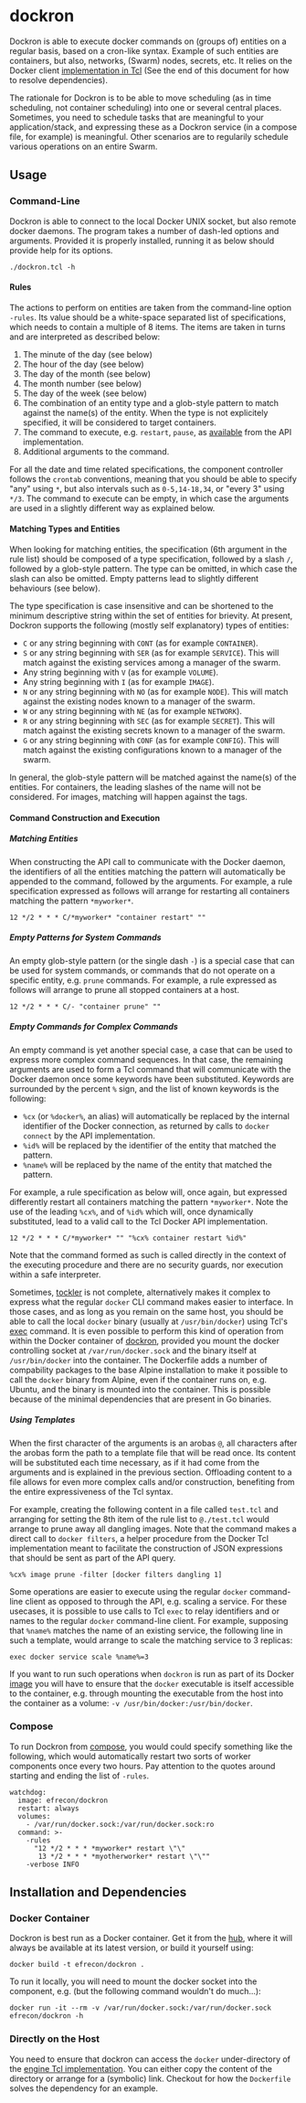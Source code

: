 # dockron

Dockron is able to execute docker commands on (groups of) entities on a regular
basis, based on a cron-like syntax.  Example of such entities are containers,
but also, networks, (Swarm) nodes, secrets, etc. It relies on the Docker client
[implementation in Tcl][1] (See the end of this document for how to resolve
dependencies).

  [1]: <https://github.com/efrecon/tockler> "Engine API in Tcl"

The rationale for Dockron is to be able to move scheduling (as in time
scheduling, not container scheduling) into one or several central places.
Sometimes, you need to schedule tasks that are meaningful to your
application/stack, and expressing these as a Dockron service (in a compose file,
for example) is meaningful. Other scenarios are to regularily schedule various
operations on an entire Swarm.

## Usage

### Command-Line

Dockron is able to connect to the local Docker UNIX socket, but also remote
docker daemons.  The program takes a number of dash-led options and arguments.
Provided it is properly installed, running it as below should provide help for
its options.

    ./dockron.tcl -h

#### Rules

The actions to perform on entities are taken from the command-line option
`-rules`.  Its value should be a white-space separated list of specifications,
which needs to contain a multiple of 8 items.  The items are taken in turns and
are interpreted as described below:

1. The minute of the day (see below)
2. The hour of the day (see below)
3. The day of the month (see below)
4. The month number (see below)
5. The day of the week (see below)
6. The combination of an entity type and a glob-style pattern to match against
   the name(s) of the entity.  When the type is not explicitely specified, it
   will be considered to target containers.
7. The command to execute, e.g. `restart`, `pause`, as [available][1] from the
   API implementation.
8. Additional arguments to the command.

For all the date and time related specifications, the component controller
follows the `crontab` conventions, meaning that you should be able to specify
"any" using `*`, but also intervals such as `0-5,14-18,34`, or "every 3" using
`*/3`.  The command to execute can be empty, in which case the arguments are
used in a slightly different way as explained below.

#### Matching Types and Entities

When looking for matching entities, the specification (6th argument in the rule
list) should be composed of a type specification, followed by a slash `/`,
followed by a glob-style pattern. The type can be omitted, in which case the
slash can also be omitted. Empty patterns lead to slightly different behaviours
(see below).

The type specification is case insensitive and can be shortened to the minimum
descriptive string within the set of entities for brievity.  At present, Dockron
supports the following (mostly self explanatory) types of entities:

* `C` or any string beginning with `CONT` (as for example `CONTAINER`).
* `S` or any string beginning with `SER` (as for example `SERVICE`). This will
  match against the existing services among a manager of the swarm.
* Any string beginning with `V` (as for example `VOLUME`).
* Any string beginning with `I` (as for example `IMAGE`).
* `N` or any string beginning with `NO` (as for example `NODE`). This will
  match against the existing nodes known to a manager of the swarm.
* `W` or any string beginning with `NE` (as for example `NETWORK`).
* `R` or any string beginning with `SEC` (as for example `SECRET`). This will
  match against the existing secrets known to a manager of the swarm.
* `G` or any string beginning with `CONF` (as for example `CONFIG`). This will
  match against the existing configurations known to a manager of the swarm.

In general, the glob-style pattern will be matched against the name(s) of the
entities.  For containers, the leading slashes of the name will not be
considered.  For images, matching will happen against the tags.

#### Command Construction and Execution

##### Matching Entities

When constructing the API call to communicate with the Docker daemon, the
identifiers of all the entities matching the pattern will automatically be
appended to the command, followed by the arguments.  For example, a rule
specification expressed as follows will arrange for restarting all containers
matching the pattern `*myworker*`.

    12 */2 * * * C/*myworker* "container restart" ""

##### Empty Patterns for System Commands

An empty glob-style pattern (or the single dash `-`) is a special case that can
be used for system commands, or commands that do not operate on a specific
entity, e.g. `prune` commands. For example, a rule expressed as follows will
arrange to prune all stopped containers at a host.

    12 */2 * * * C/- "container prune" ""

##### Empty Commands for Complex Commands

An empty command is yet another special case, a case that can be used to express
more complex command sequences.  In that case, the remaining arguments are used
to form a Tcl command that will communicate with the Docker daemon once some
keywords have been substituted.  Keywords are surrounded by the percent `%`
sign, and the list of known keywords is the following:

* `%cx` (or `%docker%`, an alias) will automatically be replaced by the internal
  identifier of the Docker connection, as returned by calls to `docker connect`
  by the API implementation.
* `%id%` will be replaced by the identifier of the entity that matched the
  pattern.
* `%name%` will be replaced by the name of the entity that matched the pattern.

For example, a rule specification as below will, once again, but expressed
differently restart all containers matching the pattern `*myworker*`. Note the
use of the leading `%cx%`, and of `%id%` which will, once dynamically
substituted, lead to a valid call to the Tcl Docker API implementation.

    12 */2 * * * C/*myworker* "" "%cx% container restart %id%"

Note that the command formed as such is called directly in the context of the
executing procedure and there are no security guards, nor execution within a
safe interpreter.

Sometimes, [tockler][1] is not complete, alternatively makes it complex to
express what the regular `docker` CLI command makes easier to interface.  In
those cases, and as long as you remain on the same host, you should be able to
call the local `docker` binary (usually at `/usr/bin/docker`) using Tcl's [exec]
command. It is even possible to perform this kind of operation from within the
Docker container of [dockron][3], provided you mount the docker controlling
socket at `/var/run/docker.sock` and the binary itself at `/usr/bin/docker` into
the container. The Dockerfile adds a number of compability packages to the base
Alpine installation to make it possible to call the `docker` binary from Alpine,
even if the container runs on, e.g. Ubuntu, and the binary is mounted into the
container. This is possible because of the minimal dependencies that are present
in Go binaries.

  [exec]: https://www.tcl.tk/man/tcl/TclCmd/exec.htm

##### Using Templates

When the first character of the arguments is an arobas `@`, all characters after
the arobas form the path to a template file that will be read once. Its content
will be substituted each time necessary, as if it had come from the arguments
and is explained in the previous section. Offloading content to a file allows
for even more complex calls and/or construction, benefiting from the entire
expressiveness of the Tcl syntax.

For example, creating the following content in a file called `test.tcl` and
arranging for setting the 8th item of the rule list to `@./test.tcl` would
arrange to prune away all dangling images.  Note that the command makes a direct
call to `docker filters`, a helper procedure from the Docker Tcl implementation
meant to facilitate the construction of JSON expressions that should be sent as
part of the API query.

    %cx% image prune -filter [docker filters dangling 1]

Some operations are easier to execute using the regular `docker` command-line
client as opposed to through the API, e.g. scaling a service. For these
usecases, it is possible to use calls to Tcl `exec` to relay identifiers and or
names to the regular `docker` command-line client. For example, supposing that
`%name%` matches the name of an existing service, the following line in such a
template, would arrange to scale the matching service to 3 replicas:

    exec docker service scale %name%=3

If you want to run such operations when `dockron` is run as part of its Docker
[image][3] you will have to ensure that the `docker` executable is itself
accessible to the container, e.g. through mounting the executable from the host
into the container as a volume: `-v /usr/bin/docker:/usr/bin/docker`.

### Compose

To run Dockron from [compose][2], you would could specify something like the
following, which would automatically restart two sorts of worker components once
every two hours. Pay attention to the quotes around starting and ending the list
of `-rules`.

    watchdog:
      image: efrecon/dockron
      restart: always
      volumes:
        - /var/run/docker.sock:/var/run/docker.sock:ro
      command: >-
        -rules
          "12 */2 * * * *myworker* restart \"\"
           13 */2 * * * *myotherworker* restart \"\""
        -verbose INFO

  [2]: <https://docs.docker.com/compose/> "Compose Documentation"

## Installation and Dependencies

### Docker Container

Dockron is best run as a Docker container.  Get it from the [hub][3], where it
will always be available at its latest version, or build it yourself using:

    docker build -t efrecon/dockron .

  [3]: <https://hub.docker.com/r/efrecon/dockron/>

To run it locally, you will need to mount the docker socket into the component,
e.g. (but the following command wouldn't do much...):

    docker run -it --rm -v /var/run/docker.sock:/var/run/docker.sock efrecon/dockron -h

### Directly on the Host

You need to ensure that dockron can access the `docker` under-directory of the
[engine Tcl implementation][1].  You can either copy the content of the
directory or arrange for a (symbolic) link. Checkout for how the `Dockerfile`
solves the dependency for an example.